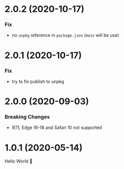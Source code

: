 # 2.0.2 (2020-10-17)

### Fix

- no `unpkg` reference in `package.json` (`main` will be use)

# 2.0.1 (2020-10-17)

### Fix

- try to fix publish to unpkg

# 2.0.0 (2020-09-03)

### Breaking Changes

- IE11, Edge 16-18 and Safari 10 not supported

# 1.0.1 (2020-05-14)

Hello World 👋

